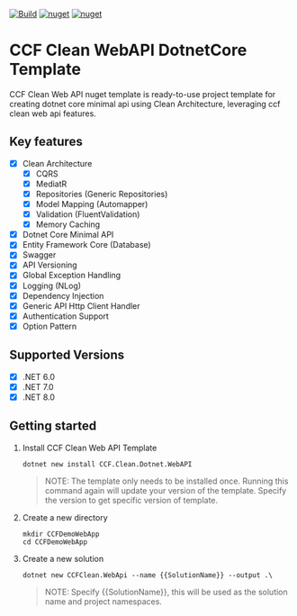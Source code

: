 [![Build](https://github.com/JiteshSonkusare/dotnetcore-clean-api-template/actions/workflows/release.yml/badge.svg)](https://github.com/JiteshSonkusare/dotnetcore-clean-api-template/actions/workflows/release.yml) [![nuget](https://img.shields.io/nuget/v/CCF.Clean.Dotnet.WebAPI?label=version&logo=NuGet&style=flat-square)](https://www.nuget.org/packages/CCF.Clean.Dotnet.WebAPI) [![nuget](https://img.shields.io/nuget/dt/CCF.Clean.Dotnet.WebAPI?color=blue&label=downloads&logo=NuGet&style=flat-square)](https://www.nuget.org/packages/CCF.Clean.Dotnet.WebAPI)

# CCF Clean WebAPI DotnetCore Template

CCF Clean Web API nuget template is ready-to-use project template for creating dotnet core minimal api using Clean Architecture, leveraging ccf clean web api features.

## Key features

- [x] Clean Architecture
    - [x] CQRS
    - [x] MediatR
    - [x] Repositories (Generic Repositories)
    - [x] Model Mapping (Automapper)
    - [x] Validation (FluentValidation)
    - [x] Memory Caching
- [x] Dotnet Core Minimal API
- [x] Entity Framework Core (Database)
- [x] Swagger
- [x] API Versioning
- [x] Global Exception Handling
- [x] Logging (NLog)
- [x] Dependency Injection
- [x] Generic API Http Client Handler
- [x] Authentication Support
- [x] Option Pattern

## Supported Versions

- [x] .NET 6.0
- [x] .NET 7.0
- [x] .NET 8.0

## Getting started

1. Install CCF Clean Web API Template

    ```
    dotnet new install CCF.Clean.Dotnet.WebAPI 
    ```
    > NOTE: The template only needs to be installed once. Running this command again will update your version of the template. Specify the version to get specific version of template.

2. Create a new directory

    ```    
    mkdir CCFDemoWebApp
    cd CCFDemoWebApp
    ```

3. Create a new solution

    ```
    dotnet new CCFClean.WebApi --name {{SolutionName}} --output .\
    ```
    > NOTE: Specify {{SolutionName}}, this will be used as the solution name and project namespaces.